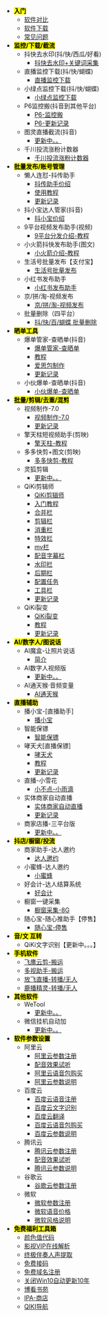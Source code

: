 * <mark> **入门** </mark>
  * [软件对比](guide/contrast.md)
  * [软件下载](guide/download.md)
  * [常见问题](guide/question.md)
* <mark> **监控/下载/截流** </mark>
  * 抖快去水印(抖/快/西瓜/好看)
    - [抖快去水印+关键词采集](qikiclip/DKRwatermark.md)
  * 直播监控下载(抖/快/蝴蝶)
    - [直播监控下载](qikiclip/jiankong.md)
  * 小绿点监控下载(抖/快/蝴蝶)
    - [小绿点监控下载](qikiclip/XLDjiankong.md)
  * P6监控搬(抖音到其他平台)
    - [P6-监控搬](qikiclip/P6JKB.md)
    - [P6-更新记录](qikiclip/P6JKB_changelog.md)
  * 图灵直播截流(抖音)
    - [更新中。。](soft/)
  * 千川投流涨粉计数器
      - [千川投流涨粉计数器](qikiclip/QCjsq.md)
* <mark> **批量发布/账号管理** </mark>
  * 懒人连怼-抖传助手
    - [抖传助手价绍](qikiclip/DYLianD.md)
    - [使用教程](qikiclip/DYLianD_course.md)
    - [更新记录](qikiclip/DYLianD_changelog.md)
  * 抖小宝达人管家(抖音)
    - [抖小宝价绍](qikiclip/DXBfabu.md)
  * 9平台视频发布助手(视频)
    - [9平台分发介绍-教程](qikiclip/publish9PT.md)
  * 小火箭抖快发布助手(图文)
    - [小火箭介绍-教程](qikiclip/PublishDKtuwen.md)
  * 生活号批量发布【支付宝】
    - [生活号批量发布](qikiclip/PublishZhiFBSHH.md)
  * 小红书发布助手
    - [小红书发布助手](qikiclip/PublishXHSTW.md)
  * 京/拼/淘-视频发布
    - [京/拼/淘-视频发布](qikiclip/JPTPublish.md)
  * 批量删除（四平台）
    - [抖/快/百/蝴蝶 批量删除](qikiclip/4PTDel.md)
* <mark> **晒单工具** </mark>
  * 爆单管家-查晒单(抖音)
    - [爆单管家-查晒单](qikiclip/ChaSD.md)
    - [教程](qikiclip/ChaSD_course.md)
    - [爱思包制作](qikiclip/BDGJ_PRO/aisiBao.md)
    - [更新记录](qikiclip/ChaSD_changelog.md)
  * 小伙爆单-查晒单(抖音)
    - [小伙爆单-查晒单](qikiclip/XHSD.md)
* <mark> **批量/剪辑/去重/混剪** </mark>
  * 视频制作-7.0
    - [视频制作-7.0](qikiclip/qikiclip6_0.md)
    - [更新记录](qikiclip/qikiclip6_0_changelog.md)
  * 擎天柱短视频助手(剪映)
    - [擎天柱-教程](qikiclip/clipQTZ.md)
  * 多多快剪+图文(剪映)
    - [多多快剪-教程](qikiclip/clipDDT.md)
  * 灵狐剪辑
    - [更新中。。](qikiclip/)
  * QiKi剪辑师
    - [QiKi剪辑师](soft/aicut.md)
    - [入门教程](soft/aicut_course.md)
    - [合并栏](soft/aicut_merge.md)
    - [剪辑栏](soft/aicut_editor.md)
    - [消重栏](soft/aicut_dedupe.md)
    - [特效栏](soft/aicut_effect.md)
    - [mv栏](soft/aicut_mv.md)
    - [配音字幕栏](soft/aicut_dub.md)
    - [水印栏](soft/aicut_water.md)
    - [后期栏](soft/aicut_poster.md)
    - [配置任务](soft/aicut_other.md)
    - [工具栏](soft/aicut_tool.md)
    - [更新记录](soft/aicut_changelog.md)
  * QiKi裂变
    - [QiKi裂变](soft/videoFission.md)
    - [教程](soft/videoFission_course.md)
    - [更新记录](soft/videoFission_changelog.md)
* <mark> **AI/数字人/图说话** </mark>
  * AI魔盒-让照片说话
    - [简介](qikiclip/AIZPshuohua.md)
  * AI数字人视频版
    - [更新中。。](soft/)
  * AI通天猴·音频变量
    - [AI通天猴](qikiclip/AITTHou.md)
* <mark> **直播辅助** </mark>
  * 播小宝-[直播助手]
    - [播小宝](qikiclip/BoXB.md)
  * 智能保镖
      - [智能保镖](qikiclip/ZNBaoBiao.md)
  * 哮天犬[直播保镖]
    - [哮天犬](qikiclip/XTQ.md)
    - [教程](qikiclip/XTQ_course.md)
    - [更新记录](qikiclip/XTQ_changelog.md)
  * 直播-小雪花
    - [小不点-小雨滴](qikiclip/XBD.md)
  * 实体商家自动直播
    - [实体商家自动直播](qikiclip/STZDB.md)
    - [更新记录](qikiclip/STZDB_changelog.md)
  * 商家店播-三平台版
    - [更新中。。](soft/)
* <mark> **抖店/橱窗/投流** </mark>
  * 商家助手-达人邀约
    - [达人邀约](qikiclip/DRyaoyue.md)
  * 小蜜蜂-达人邀约
    - [小蜜蜂](qikiclip/XMFyaoyue.md)
  * 好会计-达人结算系统
    - [好会计](qikiclip/HaoKJ.md)
  * 橱窗一键采集
    - [橱窗采集-8G](qikiclip/8GeCollect.md)
  * 随心宝-随心推助手【停售】
    - [随心宝-停售](qikiclip/)
* <mark> **音/文 互转** </mark>
  * QiKi文字识别【更新中。。。】
* <mark> **手机软件** </mark>
    - [飞鹰云剪-搬运](qikiclip/FYCloudEditing.md)
    - [多视助手-搬运](qikiclip/DShiAssistant.md)
    - [放飞直播-转播/无人](soft/)
    - [鹿播精灵-转播/无人](soft/)
* <mark> **其他软件** </mark>
  * WeTool
    - [更新中。。](soft/)
  * 微信挂机自动加
    - [更新中。。](soft/)
* <mark> **软件参数设置** </mark>
  * 阿里云
    - [阿里云参数注册](platform/ali/register.md)
    - [配音效果试听](platform/ali/listen.md)
    - [阿里云语音包购买](platform/ali/buy.md)
    - [阿里云参数说明](platform/ali/param.md)
  * 百度云
    - [百度云语音注册](platform/baidu/register.md)
    - [百度云文字识别](platform/baidu/ocr.md)
    - [百度云翻译](platform/baidu/translate.md)
    - [百度云语音包购买](platform/baidu/buy.md)
    - [百度云参数说明](platform/baidu/param.md)
  * 腾讯云
    - [腾讯云参数注册](platform/tengxun/register.md)
    - [配音效果试听](platform/tengxun/listen.md)
    - [腾讯云参数说明](platform/tengxun/param.md) 
  * 谷歌云
    - [谷歌云参数注册](platform/google/register.md)
  * 微软
    - [微软参数注册](platform/weiruan/register.md)
    - [微软语音价格](platform/weiruan/price.md)
    - [微软风格说明](platform/weiruan/style.md)
* <mark> **免费福利工具箱** </mark>
  * [颜色值代码](other/color.md)
  * [影视VIP在线解析](other/jieix.md)
  * [终极伴奏人声提取](other/bzrsfl.md)
  * [免费接码](other/jiema.md)
  * [免费域名注册](other/mfym.md)
  * [关闭Win10自动更新10年](other/Win10UpdateGB.md)
  * [博看书苑](other/BoKanSY.md)
  * [IPA-商店](other/IPAshangdian.md)
  * [QIKI导航](daohang.html)
